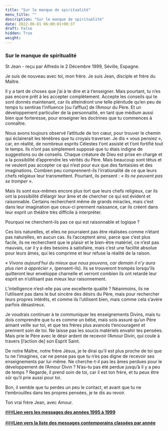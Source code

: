 ```yaml
---
title: "Sur le manque de spiritualité"
menu_title: ""
description: "Sur le manque de spiritualité"
date: 2022-06-01 06:00:01+00:37
draft: False
hidden: True
weight:
---
```

### Sur le manque de spiritualité

St Jean - reçu par Alfredo le 2 Décembre 1999, Séville, Espagne.

Je suis de nouveau avec toi, mon frère. Je suis Jean, disciple et frère du Maître.

Il y a tant de choses que j’ai à te dire et à t’enseigner. Mais pourtant, tu n’es pas encore prêt à les accepter complètement. Accepte les conseils qui te sont donnés maintenant, car ils atteindront une telle plénitude qu’en peu de temps tu sentiras l’influence [ou l’afflux] de l’Amour du Père. Et un développement particulier de la personnalité, en tant que médium aussi bien que forteresse, pour enseigner les doctrines que tu commences à connaître.

Nous avons toujours observé l’attitude de ton cœur, pour trouver le chemin qui éclairerait les ténèbres que tu croyais traverser. Je dis « vous pensiez », car, en réalité, de nombreux esprits Célestes t’ont assisté et t’ont fortifié tout le temps. Ils n’ont pas simplement supposé que tu étais indigne de suggestions ou de conseils. Chaque créature de Dieu est prise en charge et a la possibilité d’apprendre les vérités du Père. Mais beaucoup sont têtus et ne veulent pas accepter ce qui n’est pour eux que des fantaisies et des imaginations. Combien peu comprennent-ils l’irrationalité de ce que leurs chefs religieux leur transmettent. Pourtant, ils pensent : *« Ils ne peuvent pas se tromper »*.

Mais ils sont eux-mêmes encore plus tort que leurs chefs religieux, car ils ont la possibilité d’élargir leur âme et de chercher ce qui est évident et raisonnable. Certains recherchent même de grands miracles, mais c’est dans leur imagination que ceux-ci prennent naissance, car ils créent dans leur esprit un théâtre très difficile à interpréter.

Pourquoi ne cherchent-ils pas ce qui est raisonnable et logique ?

Ces lois naturelles, et elles ne pourraient pas être réalisées comme n’étant pas naturelles, en aucun cas. Ils l’acceptent ainsi, parce que c’est plus facile, ils ne recherchent que le plaisir et le bien-être matériel, ce n’est pas mauvais, car il y a des besoins à satisfaire, mais c’est une facilité absolue pour leurs âmes, qui les comprime et leur refuse la réalité de la raison.

*« Vivons aujourd’hui du mieux que nous pouvons, car demain il n’y aura plus rien à apprécier »*, (pensent-ils). Ils se trouveront trompés lorsqu’ils quitteront leur enveloppe charnelle et verront combien ils ont retardé leur esprit en n’utilisant pas mieux leur raisonnement.

L’intelligence n’est-elle pas une excellente qualité ? Néanmoins, ils ne l’utilisent pas dans le but sincère des désirs du Père, mais pour rechercher leurs propres intérêts, et comme ils l’utilisent bien, mais comme cela s’avère parfois désastreux.

Je voudrais continuer à te communiquer les enseignements Divins, mais tu dois comprendre que tu es comme un bébé, mais sois assuré qu’un Père aimant veille sur toi, et que tes frères plus avancés t’encouragent et prennent soin de toi. Ne laisse pas les soucis matériels envahir tes pensées. Mais prie le Père avec le désir ardent de recevoir l’Amour Divin, qui coule à travers [l’action de] son Esprit Saint.

De notre Maître, notre frère Jésus, je te dirai qu’il est plus proche de toi que tu ne l’imagines, car ne pense pas que tu n’es pas digne de recevoir ses enseignements par lui-même. Ne cherche-t-il pas les âmes perdues pour le développement de l’Amour Divin ? N’as-tu pas été perdue jusqu’à il y a peu de temps ? Regarde, il prend soin de toi, car il est ton frère, et tu peux être sûr qu’il prie aussi pour toi.

Bon, il semble que tu perdes un peu le contact, et avant que tu ne t’embrouilles dans tes propres pensées, je te dis au revoir.

Ton vrai frère Jean, avec Amour.

[###**Lien vers les messages des années 1995 à 1999**](/fr-contemporary-messages/fr-contemporary-messages-by-date-order/fr-contemporary-messages-1995-1999/)
<br>
<br>
[###**Lien vers la liste des messages contemporains classées par année**](/fr-contemporary-messages/fr-contemporary-messages-by-date-order/)